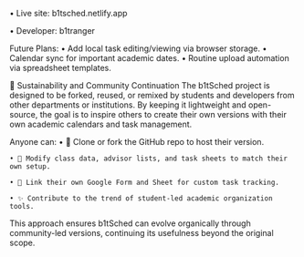 • Live site: b1tsched.netlify.app

• Developer: b1tranger

Future Plans:
    • Add local task editing/viewing via browser storage.
    • Calendar sync for important academic dates.
    • Routine upload automation via spreadsheet templates.

🔄 Sustainability and Community Continuation
The b1tSched project is designed to be forked, reused, or remixed by students and developers from other departments or institutions. By keeping it lightweight and open-source, the goal is to inspire others to create their own versions with their own academic calendars and task management.

Anyone can:
    • 📆 Clone or fork the GitHub repo to host their version.
    
    • 📁 Modify class data, advisor lists, and task sheets to match their own setup.
    
    • 🌟 Link their own Google Form and Sheet for custom task tracking.
    
    • ✨ Contribute to the trend of student-led academic organization tools.

This approach ensures b1tSched can evolve organically through community-led versions, continuing its usefulness beyond the original scope.
